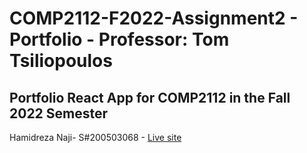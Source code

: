 # COMP2112-F2022-Assignment2 - Portfolio - Professor: Tom Tsiliopoulos
## Portfolio React App for COMP2112 in the Fall 2022 Semester
<p>Hamidreza Naji- S#200503068 - <a href="https://assignment2-react.onrender.com" target="_blank">Live site</a> </p>